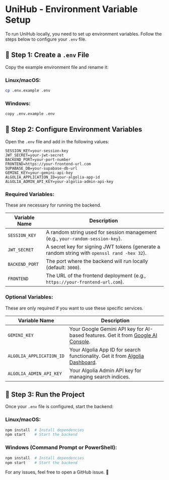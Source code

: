 # UniHub - Environment Variable Setup

To run UniHub locally, you need to set up environment variables. Follow the steps below to configure your `.env` file.

## 📌 Step 1: Create a `.env` File

Copy the example environment file and rename it:

### Linux/macOS:
```sh
cp .env.example .env
```

### Windows:
```sh
copy .env.example .env
```

## 📌 Step 2: Configure Environment Variables

Open the `.env` file and add in the following values:

```
SESSION_KEY=your-session-key
JWT_SECRET=your-jwt-secret
BACKEND_PORT=your-port-number
FRONTEND=https://your-frontend-url.com
SUPABASE_DB=your-supabase-db-url
GEMINI_KEY=your-gemini-api-key
ALGOLIA_APPLICATION_ID=your-algolia-app-id
ALGOLIA_ADMIN_API_KEY=your-algolia-admin-api-key
```

### Required Variables:

These are necessary for running the backend.

| Variable Name  | Description |
|---------------|-------------|
| `SESSION_KEY` | A random string used for session management (e.g., `your-random-session-key`). |
| `JWT_SECRET`           | A secret key for signing JWT tokens (generate a random string with `openssl rand -hex 32`). |
| `BACKEND_PORT` | The port where the backend will run locally (default: `3000`). |
| `FRONTEND` | The URL of the frontend deployment (e.g., `https://your-frontend-url.com`). |

### Optional Variables:

These are only required if you want to use these specific services.

| Variable Name             | Description |
|---------------------------|-------------|
| `GEMINI_KEY`          | Your Google Gemini API key for AI-based features. Get it from [Google AI Console](https://ai.google.dev). |
| `ALGOLIA_APPLICATION_ID` | Your Algolia App ID for search functionality. Get it from [Algolia Dashboard](https://www.algolia.com/). |
| `ALGOLIA_ADMIN_API_KEY`  | Your Algolia Admin API key for managing search indices. |


## 📌 Step 3: Run the Project

Once your `.env` file is configured, start the backend:

### Linux/macOS:
```sh
npm install  # Install dependencies
npm start    # Start the backend
```

### Windows (Command Prompt or PowerShell):
```sh
npm install  # Install dependencies
npm start    # Start the backend
```

For any issues, feel free to open a GitHub issue. 🚀

